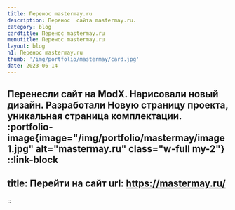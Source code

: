 ```yaml
---
title: Перенос mastermay.ru
description: Перенос  сайта mastermay.ru.
category: blog
cardtitle: Перенос mastermay.ru
menutitle: Перенос mastermay.ru
layout: blog
h1: Перенос mastermay.ru
thumb: '/img/portfolio/mastermay/card.jpg'
date: 2023-06-14
---
```

Перенесли сайт на ModX. Нарисовали новый дизайн. Разработали Новую страницу проекта, уникальная страница комплектации.
:portfolio-image{image="/img/portfolio/mastermay/image1.jpg" alt="mastermay.ru" class="w-full my-2"}
::link-block
---
title: Перейти на сайт
url: https://mastermay.ru/
---
::